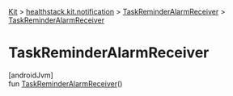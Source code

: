 
[Kit](../../../kit.html) > [healthstack.kit.notification](../index.html) > [TaskReminderAlarmReceiver](index.html) > [TaskReminderAlarmReceiver](-task-reminder-alarm-receiver.html)



# TaskReminderAlarmReceiver



[androidJvm]\
fun [TaskReminderAlarmReceiver](-task-reminder-alarm-receiver.html)()




